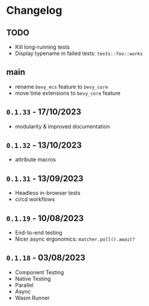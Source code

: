# Changelog

## TODO
- Kill long-running tests
- Display typename in failed tests: `tests::foo::works`

## main
- rename `bevy_ecs` feature to `bevy_core`
- move time extensions to `bevy_core` feature

## `0.1.33` - 17/10/2023
- modularity & improved documentation

## `0.1.32` - 13/10/2023
- attribute macros

## `0.1.31` - 13/09/2023

- Headless in-browser tests
- ci/cd workflows

## `0.1.19` - 10/08/2023

- End-to-end testing
- Nicer async ergonomics: `matcher.poll().await?`

## `0.1.18` - 03/08/2023

- Component Testing
- Native Testing
- Parallel
- Async
- Wasm Runner